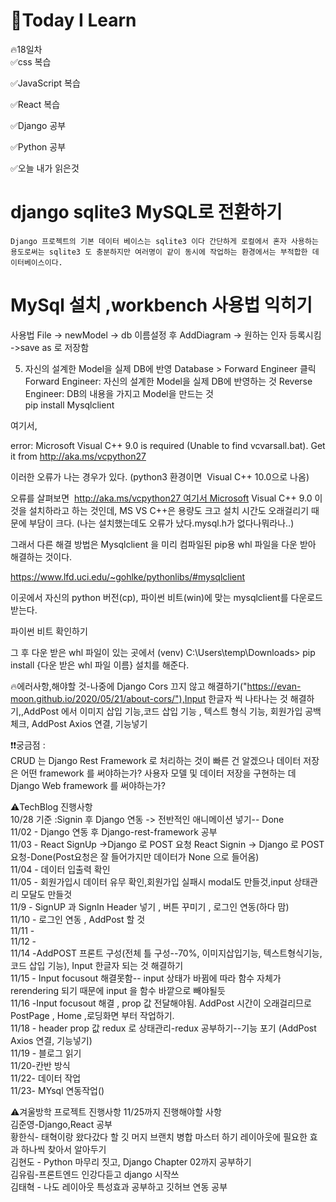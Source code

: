
# 🎃Today I Learn  
🔥18일차  
✅css 복습  

  

✅JavaScript 복습  


✅React 복습  

✅Django 공부  


✅Python 공부  


✅오늘 내가 읽은것  
# django sqlite3 MySQL로 전환하기
    Django 프로젝트의 기본 데이터 베이스는 sqlite3 이다 간단하게 로컬에서 혼자 사용하는 용도로써는 sqlite3 도 충분하지만 여러명이 같이 동시에 작업하는 환경에서는 부적합한 데이터베이스이다.
# MySql 설치 ,workbench 사용법 익히기  
사용법
File -> newModel -> db 이름설정 후 AddDiagram -> 원하는 인자 등록시킴
->save as 로 저장함

5. 자신의 설계한 Model을 실제 DB에 반영
Database > Forward Engineer 클릭
Forward Engineer: 자신의 설계한 Model을 실제 DB에 반영하는 것
Reverse Engineer: DB의 내용을 가지고 Model을 만드는 것  
pip install Mysqlclient

여기서,

error: Microsoft Visual C++ 9.0 is required (Unable to find vcvarsall.bat). Get it from http://aka.ms/vcpython27

이러한 오류가 나는 경우가 있다. (python3 환경이면  Visual C++ 10.0으로 나옴) 

오류를 살펴보면 
http://aka.ms/vcpython27 여기서 Microsoft Visual C++ 9.0 이것을 설치하라고 하는 것인데,
MS VS C++은 용량도 크고 설치 시간도 오래걸리기 때문에 부담이 크다.
(나는 설치했는데도 오류가 났다.mysql.h가 없다나뭐라나..)

그래서 다른 해결 방법은 Mysqlclient 을 미리 컴파일된 pip용 whl 파일을 다운 받아 해결하는 것이다.

https://www.lfd.uci.edu/~gohlke/pythonlibs/#mysqlclient

이곳에서 자신의 python 버전(cp), 파이썬 비트(win)에 맞는 mysqlclient를 다운로드 받는다.

파이썬 비트 확인하기

그 후 다운 받은 whl 파일이 있는 곳에서
(venv) C:\Users\temp\Downloads> pip install {다운 받은 whl 파일 이름}
설치를 해준다. 



🔥에러사항,해야할 것-나중에 Django Cors 끄지 않고 해결하기("https://evan-moon.github.io/2020/05/21/about-cors/"),Input 한글자 씩 나타나는 것 해결하기,,AddPost 에서 이미지 삽입 기능,코드 삽입 기능 , 텍스트 형식 기능, 회원가입 공백 체크, AddPost Axios 연결, 기능넣기



❗️❗️궁금점 :   
CRUD 는 Django Rest Framework 로 처리하는 것이 빠른 건 알겠으나 데이터 저장은 어떤 framework 를 써야하는가? 사용자 모델 및 데이터 저장을 구현하는 데 Django Web framework 를 써야하는가?

⚠️TechBlog 진행사항  
10/28 기준 :Signin  후 Django 연동 -> 전반적인 애니메이션 넣기-- Done  
11/02 - Django 연동 후 Django-rest-framework 공부  
11/03 - React SignUp ->Django 로 POST 요청 React Signin -> Django 로 POST 요청-Done(Post요청은 잘 들어가지만 데이터가 None 으로 들어옴)  
11/04 - 데이터 입출력 확인  
11/05 - 회원가입시 데이터 유무 확인,회원가입 실패시 modal도 만들것,input 상태관리 모달도 만들것  
11/9 - SignUP  과 SignIn Header 넣기 , 버튼 꾸미기 , 로그인 연동(하다 맘)  
11/10 - 로그인 연동 , AddPost 할 것    
11/11 -   
11/12 -  
11/14 -AddPOST 프론트 구성(전체 틀 구성--70%, 이미지삽입기능, 텍스트형식기능, 코드 삽입 기능), Input 한글자 되는 것 해결하기  
11/15 - Input focusout 해결못함-- input 상태가 바뀜에 따라 함수 자체가 rerendering 되기 때문에 input 을 함수 바깥으로 빼야될듯  
11/16 -Input focusout 해결 , prop 값 전달해야됨.
AddPost 시간이 오래걸리므로 PostPage , Home ,로딩화면 부터 작업하기.  
11/18 - header prop 값 redux 로 상태관리-redux 공부하기--기능 포기 (AddPost Axios 연결, 기능넣기)  
11/19 - 블로그 읽기  
11/20-칸반 방식  
11/22- 데이터 작업  
11/23- MYsql 연동작업()



⚠️겨울방학 프로젝트 진행사항 
11/25까지 진행해야할 사항  
    김준영-Django,React 공부  
    황한식- 태혁이랑 왔다갔다 할 깃 머지 브랜치 병합 마스터 하기
    레이아웃에 필요한 효과 하나씩 찾아서 알아두기  
    김현도 -  Python 마무리 짓고, Django Chapter 02까지 공부하기  
    김유림-프론트엔드 인강다듣고 django 시작쓰  
    김태혁 - 나도 레이아웃 특성효과 공부하고
    깃허브 연동 공부













